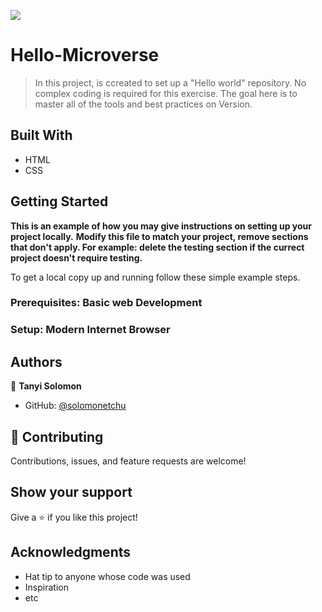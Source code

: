 ![](https://img.shields.io/badge/Microverse-blueviolet)

# Hello-Microverse

> In this project, is ccreated to set up a "Hello world" repository. No complex coding is required for this exercise. The goal here is to master all of the tools and best practices on Version.

## Built With

- HTML
- CSS

## Getting Started

**This is an example of how you may give instructions on setting up your project locally.**
**Modify this file to match your project, remove sections that don't apply. For example: delete the testing section if the currect project doesn't require testing.**


To get a local copy up and running follow these simple example steps.

### Prerequisites: Basic web Development

### Setup: Modern Internet Browser




## Authors

👤 **Tanyi Solomon**

- GitHub: [@solomonetchu](https://github.com/solomonetchu)

## 🤝 Contributing

Contributions, issues, and feature requests are welcome!

## Show your support

Give a ⭐️ if you like this project!

## Acknowledgments

- Hat tip to anyone whose code was used
- Inspiration
- etc
